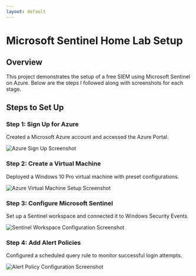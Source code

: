 ```yaml
---
layout: default
---
```


# Microsoft Sentinel Home Lab Setup 
<section class="overview">
            <h2>Overview</h2>
            <p>This project demonstrates the setup of a free SIEM using Microsoft Sentinel on Azure. Below are the steps I followed along with screenshots for each stage.</p>
        </section>
        <section class="steps">
            <h2>Steps to Set Up</h2>
            <div class="step">
                <h3>Step 1: Sign Up for Azure</h3>
                <p>Created a Microsoft Azure account and accessed the Azure Portal.</p>
                <img src="images/step1.png" alt="Azure Sign Up Screenshot">
            </div>
            <div class="step">
                <h3>Step 2: Create a Virtual Machine</h3>
                <p>Deployed a Windows 10 Pro virtual machine with preset configurations.</p>
                <img src="images/step2.png" alt="Azure Virtual Machine Setup Screenshot">
            </div>
            <div class="step">
                <h3>Step 3: Configure Microsoft Sentinel</h3>
                <p>Set up a Sentinel workspace and connected it to Windows Security Events.</p>
                <img src="images/step3.png" alt="Sentinel Workspace Configuration Screenshot">
            </div>
            <div class="step">
                <h3>Step 4: Add Alert Policies</h3>
                <p>Configured a scheduled query rule to monitor successful login attempts.</p>
                <img src="images/step4.png" alt="Alert Policy Configuration Screenshot">
            </div>
        </section>

